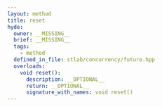```yaml
---
layout: method
title: reset
hyde:
  owner: __MISSING__
  brief: __MISSING__
  tags:
    - method
  defined_in_file: stlab/concurrency/future.hpp
  overloads:
    void reset():
      description: __OPTIONAL__
      return: __OPTIONAL__
      signature_with_names: void reset()
---
```

